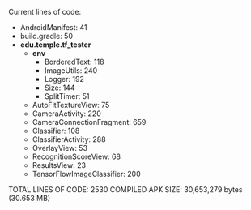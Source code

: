 Current lines of code:

- AndroidManifest:                  41
- build.gradle:                     50
- **edu.temple.tf_tester**
    - **env**
        - BorderedText:             118
        - ImageUtils:               240
        - Logger:                   192
        - Size:                     144
        - SplitTimer:               51
    - AutoFitTextureView:           75
    - CameraActivity:               220
    - CameraConnectionFragment:     659
    - Classifier:                   108
    - ClassifierActivity:           288
    - OverlayView:                  53
    - RecognitionScoreView:         68
    - ResultsView:                  23
    - TensorFlowImageClassifier:    200
    
TOTAL LINES OF CODE:                2530
COMPILED APK SIZE:                  30,653,279 bytes (30.653 MB)
